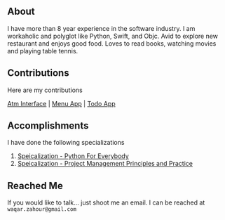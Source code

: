 ## About
I have more than 8 year experience in the software industry. I am workaholic and polyglot 
like Python, Swift, and Objc. Avid to explore new restaurant and enjoys good food. Loves to
read books, watching movies and playing table tennis.

## Contributions

Here are my contributions

[Atm Interface](https://github.com/WaqarZahour/Atm-Machine) | [Menu App](https://github.com/WaqarZahour/MenuApp) | [Todo App](https://github.com/WaqarZahour/ToDo-App)

## Accomplishments

I have done the following specializations

1. [Speicalization - Python For Everybody](https://www.coursera.org/account/accomplishments/specialization/3ZBEFD44Z87F)
2. [Speicalization - Project Management Principles and Practice](https://www.coursera.org/account/accomplishments/specialization/W2DZA278KPMA)


## Reached Me	

If you would like to talk... just shoot me an email. I can be reached 
at `waqar.zahour@gmail.com`
